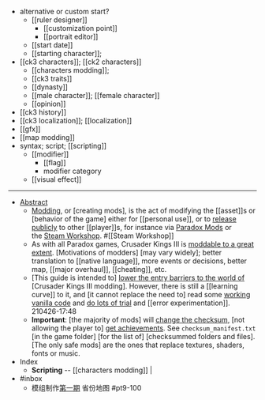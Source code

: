 - alternative or custom start?
    - [[ruler designer]]
        - [[customization point]]
        - [[portrait editor]]
    - [[start date]]
    - [[starting character]]; 
- [[ck3 characters]]; [[ck2 characters]]
    - [[characters modding]]; 
    - [[ck3 traits]]
    - [[dynasty]]
    - [[male character]]; [[female character]]
    - [[opinion]]
- [[ck3 history]]
- [[ck3 localization]]; [[localization]]
- [[gfx]]
- [[map modding]]
- syntax; script; [[scripting]]
    - [[modifier]]
        - [[flag]]
        - modifier category
    - [[visual effect]]
- ---
- [Abstract](https://ck3.paradoxwikis.com/Modding)
    - [Modding]([[modding]]), or [creating mods], is the act of modifying the [[asset]]s or [behavior of the game] either for [[personal use]], or to [release publicly](((r5AeYZqom))) to other [[player]]s, for instance via [Paradox Mods](https://mods.paradoxplaza.com/games/ck3) or the [Steam Workshop](https://steamcommunity.com/app/1158310/workshop/). #[[Steam Workshop]]
    - As with all Paradox games, Crusader Kings III is [moddable to a great extent]([[moddable]]). [Motivations of modders] [may vary widely]; better translation to [[native language]], more events or decisions, better map, [[major overhaul]], [[cheating]], etc.
    - [This guide is intended to] [lower the entry barriers to the world of](((Eu46_sor_))) [Crusader Kings III modding]. However, there is still a [[learning curve]] to it, and [it cannot replace the need to] read some [working vanilla code](((TvjoQD_Uw))) and [do lots of trial]([[trial]]) and [[error experimentation]].
210426-17:48
    - __Important__: [the majority of mods] will [change the checksum]([[checksum]]), [not allowing the player to] [get achievements]([[achievement]]). See `checksum_manifest.txt` [in the game folder] [for the list of] [checksummed folders and files]. [The only safe mods] are the ones that replace textures, shaders, fonts or music.
- Index
    - **Scripting** -- [[characters modding]] | 
- #inbox
    - 模组制作[第一期](https://www.bilibili.com/video/BV13v411p7ZP) 省份地图 #pt9-100
